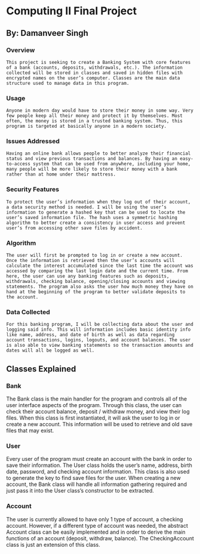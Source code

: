 # Computing II Final Project
## By: Damanveer Singh

### Overview
	This project is seeking to create a Banking System with core features of a bank (accounts, deposits, withdrawals, etc.). The information collected will be stored in classes and saved in hidden files with encrypted names on the user’s computer. Classes are the main data structure used to manage data in this program.

### Usage
	Anyone in modern day would have to store their money in some way. Very few people keep all their money and protect it by themselves. Most often, the money is stored in a trusted banking system. Thus, this program is targeted at basically anyone in a modern society.

### Issues Addressed
	Having an online bank allows people to better analyze their financial status and view previous transactions and balances. By having an easy-to-access system that can be used from anywhere, including your home, many people will be more likely to store their money with a bank rather than at home under their mattress.

### Security Features
	To protect the user’s information when they log out of their account, a data security method is needed. I will be using the user’s information to generate a hashed key that can be used to locate the user’s saved information file. The hash uses a symmetric hashing algorithm to better create a consistency in user access and prevent user’s from accessing other save files by accident.

### Algorithm
	The user will first be prompted to log in or create a new account. Once the information is retrieved then the user’s accounts will calculate the interest accumulated since the last time the account was accessed by comparing the last login date and the current time. From here, the user can use any banking features such as deposits, withdrawals, checking balance, opening/closing accounts and viewing statements. The program also asks the user how much money they have on hand at the beginning of the program to better validate deposits to the account.

### Data Collected
	For this banking program, I will be collecting data about the user and logging said info. This will information includes basic identity info like name, address, and date of birth as well as data regarding account transactions, logins, logouts, and account balances. The user is also able to view banking statements so the transaction amounts and dates will all be logged as well.

## Classes Explained
### Bank
The Bank class is the main handler for the program and controls all of the user interface aspects of the program. Through this class, the user can check their account balance, deposit / withdraw money, and view their log files. When this class is first instantiated, it will ask the user to log in or create a new account. This information will be used to retrieve and old save files that may exist.

### User
Every user of the program must create an account with the bank in order to save their information. The User class holds the user’s name, address, birth date, password, and checking account information. This class is also used to generate the key to find save files for the user. When creating a new account, the Bank class will handle all information gathering required and just pass it into the User class’s constructor to be extracted.

### Account
The user is currently allowed to have only 1 type of account, a checking account. However, if a different type of account was needed, the abstract Account class can be easily implemented and in order to derive the main functions of an account (deposit, withdraw, balance). The CheckingAccount class is just an extension of this class.
